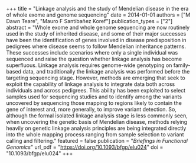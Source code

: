 +++
title = "Linkage analysis and the study of Mendelian disease in the era of whole exome and genome sequencing"
date = 2014-01-01
authors = ["M Dawn Teare", "Mauro F Santibañez Koref"]
publication_types = ["2"]
abstract = "Whole exome and whole genome sequencing are now routinely used in the study of inherited disease, and some of their major successes have been the identification of genes involved in disease predisposition in pedigrees where disease seems to follow Mendelian inheritance patterns. These successes include scenarios where only a single individual was sequenced and raise the question whether linkage analysis has become superfluous. Linkage analysis requires genome-wide genotyping on family-based data, and traditionally the linkage analysis was performed before the targeting sequencing stage. However, methods are emerging that seek to exploit the capability of linkage analysis to integrate data both across individuals and across pedigrees. This ability has been exploited to select samples used for sequencing studies and to identify among the variants uncovered by sequencing those mapping to regions likely to contain the gene of interest and, more generally, to improve variant detection. So, although the formal isolated linkage analysis stage is less commonly seen, when uncovering the genetic basis of Mendelian disease, methods relying heavily on genetic linkage analysis principles are being integrated directly into the whole mapping process ranging from sample selection to variant calling and filtering."
featured = false
publication = "*Briefings in Functional Genomics*"
url_pdf = "https://doi.org/10.1093/bfgp/elu024"
doi = "10.1093/bfgp/elu024"
+++

